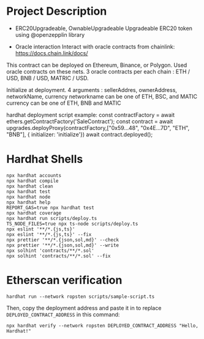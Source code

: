 # Project Description
- ERC20Upgradeable, OwnableUpgradeable
Upgradeable ERC20 token using @openzepplin library

- Oracle interaction
Interact with oracle contracts from chainlink:
https://docs.chain.link/docs/

This contract can be deployed on Ethereum, Binance, or Polygon.
Used oracle contracts on these nets.
3 oracle contracts per each chain : ETH / USD, BNB / USD, MATRIC / USD.

Initialize at deployment.
4 arguments : sellerAddres, ownerAddress, networkName, currency
networkname can be one of ETH, BSC, and MATIC
currency can be one of ETH, BNB and MATIC

hardhat deployment script example:
const contractFactory = await ethers.getContractFactory('SaleContract');
const contract = await upgrades.deployProxy(contractFactory,["0x59...48", "0x4E...7D", "ETH", "BNB"], { initializer: 'initialize'})
await contract.deployed();



# Hardhat Shells

```shell
npx hardhat accounts
npx hardhat compile
npx hardhat clean
npx hardhat test
npx hardhat node
npx hardhat help
REPORT_GAS=true npx hardhat test
npx hardhat coverage
npx hardhat run scripts/deploy.ts
TS_NODE_FILES=true npx ts-node scripts/deploy.ts
npx eslint '**/*.{js,ts}'
npx eslint '**/*.{js,ts}' --fix
npx prettier '**/*.{json,sol,md}' --check
npx prettier '**/*.{json,sol,md}' --write
npx solhint 'contracts/**/*.sol'
npx solhint 'contracts/**/*.sol' --fix
```

# Etherscan verification

```shell
hardhat run --network ropsten scripts/sample-script.ts
```

Then, copy the deployment address and paste it in to replace `DEPLOYED_CONTRACT_ADDRESS` in this command:

```shell
npx hardhat verify --network ropsten DEPLOYED_CONTRACT_ADDRESS "Hello, Hardhat!"
```




